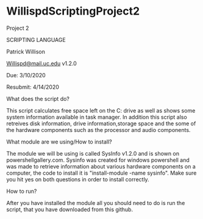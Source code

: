 # WillispdScriptingProject2

Project 2

SCRIPTING LANGUAGE

Patrick Willison

Willispd@mail.uc.edu v1.2.0

Due: 3/10/2020

Resubmit: 4/14/2020


What does the script do?

This script calculates free space left on the C: drive as well as shows some system information available in task manager.
In addition this script also retreives disk information, drive information,storage space and the some of the hardware components such as the processor and audio components.

What module are we using/How to install?

The module we will be using is called SysInfo v1.2.0 and is shown on powershellgallery.com. Sysinfo was created for windows powershell and was made to
retrieve information about various hardware components on a computer, the code to install it is "install-module -name sysinfo". Make sure you hit yes on both questions in order to install correctly.

How to run?

After you have installed the module all you should need to do is run the script, that you have downloaded from this github.
